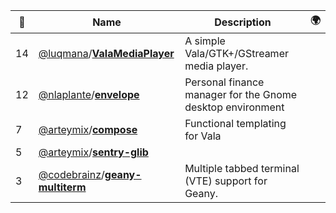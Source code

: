 |:star2: | Name | Description | 🌍|
|---|---|---|---|
|14|[@luqmana](https://github.com/luqmana)/[**ValaMediaPlayer**](https://github.com/luqmana/ValaMediaPlayer)|A simple Vala/GTK+/GStreamer media player.||
|12|[@nlaplante](https://github.com/nlaplante)/[**envelope**](https://github.com/nlaplante/envelope)|Personal finance manager for the Gnome desktop environment||
|7|[@arteymix](https://github.com/arteymix)/[**compose**](https://github.com/arteymix/compose)|Functional templating for Vala||
|5|[@arteymix](https://github.com/arteymix)/[**sentry-glib**](https://github.com/arteymix/sentry-glib)|||
|3|[@codebrainz](https://github.com/codebrainz)/[**geany-multiterm**](https://github.com/codebrainz/geany-multiterm)|Multiple tabbed terminal (VTE) support for Geany.||

